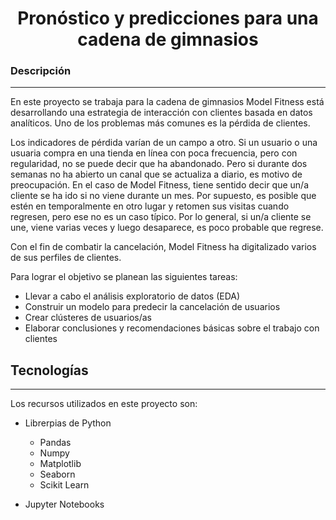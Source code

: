 <h1 align="center"> Pronóstico y predicciones para una cadena de gimnasios  </h1>

### Descripción
***
En este proyecto se trabaja para la cadena de gimnasios Model Fitness está desarrollando una estrategia de interacción con clientes basada en datos analíticos.
Uno de los problemas más comunes es la pérdida de clientes. 

Los indicadores de pérdida varían de un campo a otro. Si un usuario o una usuaria compra en una tienda en línea con poca frecuencia, pero con regularidad, no se puede decir que ha abandonado. Pero si durante dos semanas no ha abierto un canal que se actualiza a diario, es motivo de preocupación.
En el caso de Model Fitness, tiene sentido decir que un/a cliente se ha ido si no viene durante un mes. Por supuesto, es posible que estén en temporalmente en otro lugar y retomen sus visitas cuando regresen, pero ese no es un caso típico. Por lo general, si un/a cliente se une, viene varias veces y luego desaparece, es poco probable que regrese.

Con el fin de combatir la cancelación, Model Fitness ha digitalizado varios de sus perfiles de clientes. 

Para lograr el objetivo se planean las siguientes tareas:
*	Llevar a cabo el análisis exploratorio de datos (EDA)
*	Construir un modelo para predecir la cancelación de usuarios
*	Crear clústeres de usuarios/as
* Elaborar conclusiones y recomendaciones básicas sobre el trabajo con clientes


## Tecnologías
***
Los recursos utilizados en este proyecto son:
* Librerpias de Python 
	* Pandas 
	* Numpy
	* Matplotlib
	* Seaborn
	* Scikit Learn

* Jupyter Notebooks
